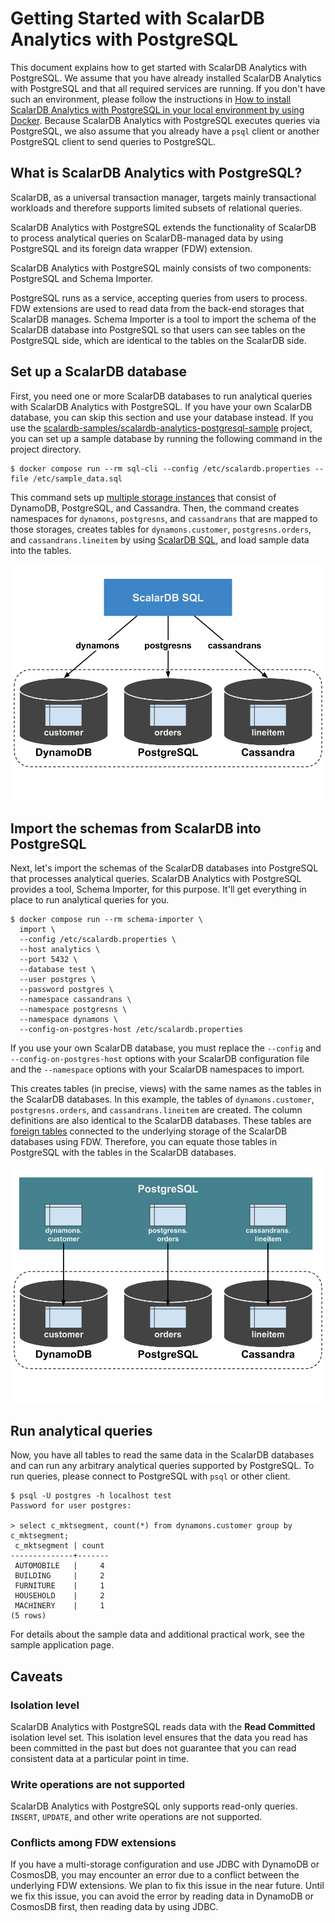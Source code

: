 # Getting Started with ScalarDB Analytics with PostgreSQL

This document explains how to get started with ScalarDB Analytics with PostgreSQL. We assume that you have already installed ScalarDB Analytics with PostgreSQL and that all required services are running. If you don't have such an environment, please follow the instructions in [How to install ScalarDB Analytics with PostgreSQL in your local environment by using Docker](./installation.md). Because ScalarDB Analytics with PostgreSQL executes queries via PostgreSQL, we also assume that you already have a `psql` client or another PostgreSQL client to send queries to PostgreSQL.

## What is ScalarDB Analytics with PostgreSQL?

ScalarDB, as a universal transaction manager, targets mainly transactional workloads and therefore supports limited subsets of relational queries.

ScalarDB Analytics with PostgreSQL extends the functionality of ScalarDB to process analytical queries on ScalarDB-managed data by using PostgreSQL and its foreign data wrapper (FDW) extension.

ScalarDB Analytics with PostgreSQL mainly consists of two components: PostgreSQL and Schema Importer.

PostgreSQL runs as a service, accepting queries from users to process. FDW extensions are used to read data from the back-end storages that ScalarDB manages. Schema Importer is a tool to import the schema of the ScalarDB database into PostgreSQL so that users can see tables on the PostgreSQL side, which are identical to the tables on the ScalarDB side.

## Set up a ScalarDB database

First, you need one or more ScalarDB databases to run analytical queries with ScalarDB Analytics with PostgreSQL. If you have your own ScalarDB database, you can skip this section and use your database instead. If you use the [scalardb-samples/scalardb-analytics-postgresql-sample](https://github.com/scalar-labs/scalardb-samples/scalardb-analytics-postgresql) project, you can set up a sample database by running the following command in the project directory.

```shell
$ docker compose run --rm sql-cli --config /etc/scalardb.properties --file /etc/sample_data.sql
```

This command sets up [multiple storage instances](https://scalardb.scalar-labs.com/docs/3.9/multi-storage-transactions/) that consist of DynamoDB, PostgreSQL, and Cassandra. Then, the command creates namespaces for `dynamons`, `postgresns`, and `cassandrans` that are mapped to those storages, creates tables for `dynamons.customer`, `postgresns.orders`, and `cassandrans.lineitem` by using [ScalarDB SQL](https://scalardb.scalar-labs.com/docs/3.9/scalardb-sql/getting-started-with-sql/), and load sample data into the tables.

![Multi-storage overview](./images/multi-storage-overview.png)

## Import the schemas from ScalarDB into PostgreSQL

Next, let's import the schemas of the ScalarDB databases into PostgreSQL that processes analytical queries. ScalarDB Analytics with PostgreSQL provides a tool, Schema Importer, for this purpose. It'll get everything in place to run analytical queries for you.

```shell
$ docker compose run --rm schema-importer \
  import \
  --config /etc/scalardb.properties \
  --host analytics \
  --port 5432 \
  --database test \
  --user postgres \
  --password postgres \
  --namespace cassandrans \
  --namespace postgresns \
  --namespace dynamons \
  --config-on-postgres-host /etc/scalardb.properties
```

If you use your own ScalarDB database, you must replace the `--config` and `--config-on-postgres-host` options with your ScalarDB configuration file and the `--namespace` options with your ScalarDB namespaces to import.

This creates tables (in precise, views) with the same names as the tables in the ScalarDB databases. In this example, the tables of `dynamons.customer`, `postgresns.orders`, and `cassandrans.lineitem` are created. The column definitions are also identical to the ScalarDB databases. These tables are [foreign tables](https://www.postgresql.org/docs/current/sql-createforeigntable.html) connected to the underlying storage of the ScalarDB databases using FDW. Therefore, you can equate those tables in PostgreSQL with the tables in the ScalarDB databases.

![Imported schema](./images/imported-schema.png)

## Run analytical queries

Now, you have all tables to read the same data in the ScalarDB databases and can run any arbitrary analytical queries supported by PostgreSQL. To run queries, please connect to PostgreSQL with `psql` or other client.

```shell
$ psql -U postgres -h localhost test
Password for user postgres:

> select c_mktsegment, count(*) from dynamons.customer group by c_mktsegment;
 c_mktsegment | count
--------------+-------
 AUTOMOBILE   |     4
 BUILDING     |     2
 FURNITURE    |     1
 HOUSEHOLD    |     2
 MACHINERY    |     1
(5 rows)
```

For details about the sample data and additional practical work, see the sample application page.

## Caveats

### Isolation level

ScalarDB Analytics with PostgreSQL reads data with the **Read Committed** isolation level set. This isolation level ensures that the data you read has been committed in the past but does not guarantee that you can read consistent data at a particular point in time.

### Write operations are not supported

ScalarDB Analytics with PostgreSQL only supports read-only queries. `INSERT`, `UPDATE`, and other write operations are not supported.

### Conflicts among FDW extensions

If you have a multi-storage configuration and use JDBC with DynamoDB or CosmosDB, you may encounter an error due to a conflict between the underlying FDW extensions. We plan to fix this issue in the near future. Until we fix this issue, you can avoid the error by reading data in DynamoDB or CosmosDB first, then reading data by using JDBC.
